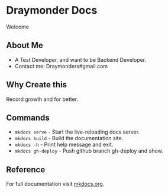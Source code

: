 # Draymonder Docs

Welcome

## About Me

- A Test Developer, and want to be Backend Developer.
- Contact me: Draymonders#gmail.com

## Why Create this

Record growth and for better.

## Commands

* `mkdocs serve` - Start the live-reloading docs server.
* `mkdocs build` - Build the documentation site.
* `mkdocs -h` - Print help message and exit.
* `mkdocs gh-deploy` - Push github branch gh-deploy and show.

## Reference

For full documentation visit [mkdocs.org](https://www.mkdocs.org).